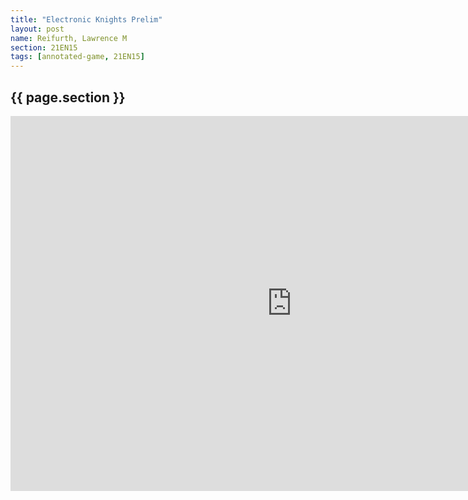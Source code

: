 ```yaml
---
title: "Electronic Knights Prelim"
layout: post
name: Reifurth, Lawrence M
section: 21EN15
tags: [annotated-game, 21EN15]
---
```


<h2>{{ page.section }}</h2>

<iframe style='border: 0;' width='900px' height='600px' src='https://share.chessbase.com/SharedGames/frame/?p=nj9/kYLyHv+/pbz+tmRqqv53Cmk+mqmfoqOEmXtlfL8Msg3grRvBvpwgTqEtCU0D'></iframe>